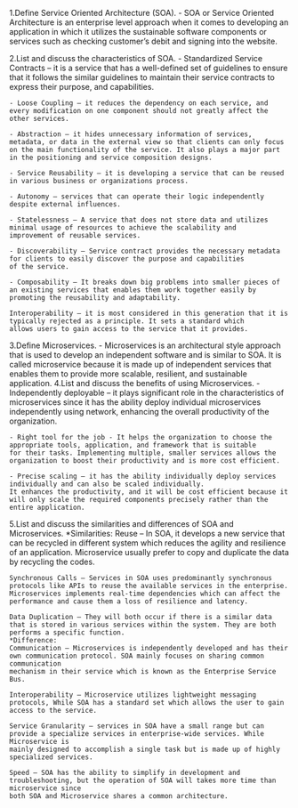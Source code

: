 1.Define Service Oriented Architecture (SOA).
	- SOA or Service Oriented Architecture is an enterprise level approach when it comes to developing an application in which 
	it utilizes the sustainable software components or services such as checking customer’s debit and signing into the website.

2.List and discuss the characteristics of SOA.
	- Standardized Service Contracts – it is a service that has a well-defined set of guidelines to ensure that it follows the similar 
	guidelines to maintain their service contracts to express their purpose, and capabilities.

	- Loose Coupling – it reduces the dependency on each service, and every modification on one component should not greatly affect the 
	other services.

	- Abstraction – it hides unnecessary information of services, metadata, or data in the external view so that clients can only focus 
	on the main functionality of the service. It also plays a major part in the positioning and service composition designs.

	- Service Reusability – it is developing a service that can be reused in various business or organizations process.

	- Autonomy – services that can operate their logic independently despite external influences.

	- Statelessness – A service that does not store data and utilizes minimal usage of resources to achieve the scalability and 
	improvement of reusable services.

	- Discoverability – Service contract provides the necessary metadata for clients to easily discover the purpose and capabilities 
	of the service. 

	- Composability – It breaks down big problems into smaller pieces of an existing services that enables them work together easily by 
	promoting the reusability and adaptability.

	Interoperability – it is most considered in this generation that it is typically rejected as a principle. It sets a standard which 
	allows users to gain access to the service that it provides.
3.Define Microservices.
	- Microservices is an architectural style approach that is used to develop an independent software and is similar to SOA. 
	It is called microservice because it is made up of independent services that enables them to provide more scalable, resilient, 
	and sustainable application. 
4.List and discuss the benefits of using Microservices.
	- Independently deployable – it plays significant role in the characteristics of microservices since it has the ability 
	deploy individual microservices independently using network, enhancing the overall productivity of the organization.

	- Right tool for the job - It helps the organization to choose the appropriate tools, application, and framework that is suitable 
	for their tasks. Implementing multiple, smaller services allows the organization to boost their productivity and is more cost efficient.

	- Precise scaling – it has the ability individually deploy services individually and can also be scaled individually. 
	It enhances the productivity, and it will be cost efficient because it will only scale the required components precisely rather than the entire application.
5.List and discuss the similarities and differences of SOA and Microservices.
	*Similarities:
	Reuse – In SOA, it develops a new service that can be recycled in different system which reduces the agility and resilience of an application. 
	Microservice usually prefer to copy and duplicate the data by recycling the codes.

	Synchronous Calls – Services in SOA uses predominantly synchronous protocols like APIs to reuse the available services in the enterprise. 
	Microservices implements real-time dependencies which can affect the performance and cause them a loss of resilience and latency.

	Data Duplication – They will both occur if there is a similar data that is stored in various services within the system. They are both performs a specific function.
	*Difference:
	Communication – Microservices is independently developed and has their own communication protocol. SOA mainly focuses on sharing common communication 
	mechanism in their service which is known as the Enterprise Service Bus.

	Interoperability – Microservice utilizes lightweight messaging protocols, While SOA has a standard set which allows the user to gain access to the service.

	Service Granularity – services in SOA have a small range but can provide a specialize services in enterprise-wide services. While Microservice is 
	mainly designed to accomplish a single task but is made up of highly specialized services.

	Speed – SOA has the ability to simplify in development and troubleshooting, but the operation of SOA will takes more time than microservice since 
	both SOA and Microservice shares a common architecture. 